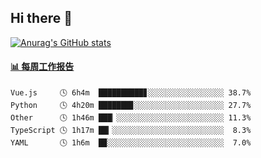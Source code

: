 ## Hi there 👋

[![Anurag's GitHub stats](https://github-readme-stats-orilights.vercel.app/api?username=orilights)](https://github.com/anuraghazra/github-readme-stats)

<!--
**OriLight152/OriLight152** is a ✨ _special_ ✨ repository because its `README.md` (this file) appears on your GitHub profile.

Here are some ideas to get you started:

- 🔭 I’m currently working on ...
- 🌱 I’m currently learning ...
- 👯 I’m looking to collaborate on ...
- 🤔 I’m looking for help with ...
- 💬 Ask me about ...
- 📫 How to reach me: ...
- 😄 Pronouns: ...
- ⚡ Fun fact: ...
-->

<!-- waka-box start -->
#### <a href="https://gist.github.com/92c8d5b388768c10efcba86e82b7c4fb" target="_blank">📊 每周工作报告</a>
```text
Vue.js     🕓 6h4m  ██████████▊░░░░░░░░░░░░░░░░░ 38.7%
Python     🕓 4h20m ███████▊░░░░░░░░░░░░░░░░░░░░ 27.7%
Other      🕓 1h46m ███▏░░░░░░░░░░░░░░░░░░░░░░░░ 11.3%
TypeScript 🕓 1h17m ██▎░░░░░░░░░░░░░░░░░░░░░░░░░  8.3%
YAML       🕓 1h6m  █▉░░░░░░░░░░░░░░░░░░░░░░░░░░  7.0%
```
<!-- Powered by https://github.com/journey-ad/waka-box-go . -->
<!-- waka-box end -->
